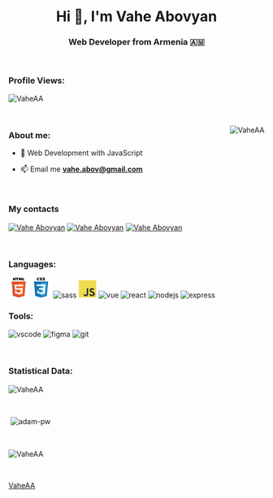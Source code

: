 <h1 align="center">Hi 👋, I'm Vahe Abovyan</h1>
<h3 align="center">Web Developer from Armenia 🇦🇲</h3>

<br>

<p align="right"> <h3>Profile Views: </h3> <img src="https://komarev.com/ghpvc/?username=VaheAA&label=Profile%20views&color=0e75b6&style=flat"
    alt="VaheAA" /> 
  </p>

<br>

<p><img align="right" src="https://github.com/Adam-pw/Adam-pw/blob/main/animation_500_kxa883sd.gif" alt="VaheAA" /></p>
   
   <h3>About me:</h3>

- 🌱 Web Development with JavaScript

- 📫 Email me **vahe.abov@gmail.com**



<br>

<h3 align="left">My contacts</h3>
<p align="left">
  <a href="https://www.linkedin.com/in/vahe-abovyan/" target="blank"><img align="center"
      src="https://raw.githubusercontent.com/rahuldkjain/github-profile-readme-generator/master/src/images/icons/Social/linked-in-alt.svg"
      alt="Vahe Abovyan" height="30" width="40" /></a>
  <a href="https://www.facebook.com/vahe.abovyan.a/" target="blank"><img align="center"
      src="https://raw.githubusercontent.com/rahuldkjain/github-profile-readme-generator/master/src/images/icons/Social/facebook.svg"
      alt="Vahe Abovyan" height="30" width="40" /></a>
 <a href="https://t.me/vahe_aa" target="blank"><img align="center"
      src="https://upload.wikimedia.org/wikipedia/commons/thumb/8/82/Telegram_logo.svg/512px-Telegram_logo.svg.png?20220101141644"
      alt="Vahe Abovyan" height="40" width="40" /></a>
</p>

<br>

<h3>Languages:</h3>
<img src="https://raw.githubusercontent.com/devicons/devicon/master/icons/html5/html5-original-wordmark.svg" alt="html5" width="40" height="40"/>
 <img src="https://raw.githubusercontent.com/devicons/devicon/master/icons/css3/css3-original-wordmark.svg" alt="css3" width="40" height="40"/>
  <img src="https://cdn.jsdelivr.net/gh/devicons/devicon/icons/sass/sass-original.svg" alt="sass" width="40" height="40"/>
<img src="https://raw.githubusercontent.com/devicons/devicon/master/icons/javascript/javascript-original.svg" alt="javascript" width="35" height="35"/>
     <img src="https://cdn.jsdelivr.net/gh/devicons/devicon/icons/vuejs/vuejs-original.svg" alt="vue" width="35" height="35" />
     <img src="https://cdn.jsdelivr.net/gh/devicons/devicon/icons/react/react-original.svg" alt="react" width="35" height="35"/>
     <img src="https://cdn.jsdelivr.net/gh/devicons/devicon/icons/nodejs/nodejs-original.svg" alt="nodejs" width="35" height="35" />
     <img src="https://cdn.jsdelivr.net/gh/devicons/devicon/icons/express/express-original.svg" alt="express" width="35" height="35" />
</p>

<h3>Tools:</h3>
<p>
 <img src="https://cdn.jsdelivr.net/gh/devicons/devicon/icons/vscode/vscode-original.svg" alt="vscode" width="35" height="35"/>
<img src="https://cdn.jsdelivr.net/gh/devicons/devicon/icons/figma/figma-original.svg" alt="figma" width="35" height="35"/> 
     <link rel="stylesheet" href="https://cdn.jsdelivr.net/gh/devicons/devicon@v2.14.0/devicon.min.css" alt="adobe xd" width="35" height="35"> 
      <img src="https://cdn.jsdelivr.net/gh/devicons/devicon/icons/git/git-original.svg" alt="git" width="35" height="35"/>

 </p>   
<br>

<h3>Statistical Data:</h3>
<p><img align="center"
    src="https://github-readme-stats.vercel.app/api/top-langs?username=VaheAA&show_icons=true&locale=en&bg_color=0d1117&text_color=ffffff&layout=compact"
    alt="VaheAA" 
    bg_color=#808080/></p>

<br>

<p>&nbsp;<img align="center" src="https://github-readme-stats.vercel.app/api?username=VaheAA&show_icons=true&locale=en&bg_color=0d1117&text_color=ffffff&repo=convoychat"
    alt="adam-pw" /></p>

<br>

<p><img align="center" src="https://github-readme-streak-stats.herokuapp.com/?user=VaheAA&theme=dark&background=0d1117&date_format=M%20j%5B%2C%20Y%5D" alt="VaheAA" /></p>
      
<p align="left"> <a href="https://twitter.com/" target="blank"><img
      src="https://img.shields.io/twitter/follow/?logo=twitter&style=for-the-badge" alt="" /></a> </p>

[VaheAA](https://github.com/VaheAA)
